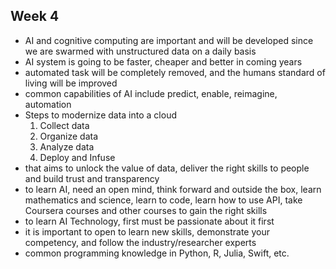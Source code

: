 ## Week 4
- AI and cognitive computing are important and will be developed since we are swarmed with unstructured data on a daily basis
- AI system is going to be faster, cheaper and better in coming years
- automated task will be completely removed, and the humans standard of living will be improved
- common capabilities of AI include predict, enable, reimagine, automation
- Steps to modernize data into a cloud
  1. Collect data
  2. Organize data
  3. Analyze data
  4. Deploy and Infuse
- that aims to unlock the value of data, deliver the right skills to people and build trust and transparency
- to learn AI, need an open mind, think forward and outside the box, learn mathematics and science, learn to code, learn how to use API, take Coursera courses and other courses to gain the right skills
- to learn AI Technology, first must be passionate about it first
- it is important to open to learn new skills, demonstrate your competency, and follow the industry/researcher experts
- common programming knowledge in Python, R, Julia, Swift, etc. 

